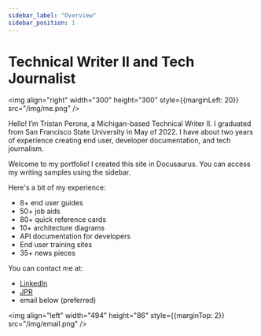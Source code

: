 ```yaml
---
sidebar_label: "Overview"
sidebar_position: 1
---
```


# Technical Writer II and Tech Journalist

<img align="right" width="300" height="300" style={{marginLeft: 20}} src="/img/me.png" />

Hello! I’m Tristan Perona, a Michigan-based Technical Writer II.
I graduated from San Francisco State University in May of 2022.
I have about two years of experience creating end user, developer documentation, and tech journalism.

Welcome to my portfolio! I created this site in Docusaurus.
You can access my writing samples using the sidebar.

Here's a bit of my experience:

- 8+ end user guides
- 50+ job aids
- 80+ quick reference cards
- 10+ architecture diagrams
- API documentation for developers
- End user training sites
- 35+ news pieces

You can contact me at:

- [LinkedIn](https://www.linkedin.com/in/tristan-perona/)
- [JPR](https://gfxspeak.com/author/tristanjonpeddie-com/)
- email below \(preferred\)

<img align="left" width="494" height="86" style={{marginTop: 2}} src="/img/email.png" />
